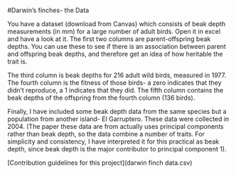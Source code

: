 #Darwin’s finches- the Data			

You have a dataset (download from Canvas) which consists of beak depth measurements (in mm) for a large number of adult birds. Open it in excel and have a look at it. The first two columns are parent-offspring beak depths. You can use these to see if there is an association between parent and offspring beak depths, and therefore get an idea of how heritable the trait is.

The third column is beak depths for 216 adult wild birds, measured in 1977. The fourth column is the fitness of those birds- a zero indicates that they didn’t reproduce, a 1 indicates that they did. The fifth column contains the beak depths of the offspring from the fourth column (136 birds).

Finally, I have included some beak depth data from the same species but a population from another island- El Garruptero. These data were collected in 2004. (The paper these data are from actually uses principal components rather than beak depth, so the data combine a number of traits. For simplicity and consistency, I have interpreted it for this practical as beak depth, since beak depth is the major contributor to principal component 1).


[Contribution guidelines for this project](darwin finch data.csv)


